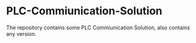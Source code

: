 # PLC-Commiunication-Solution
The repository contains some PLC Commiunication Solution, also contains any version.
